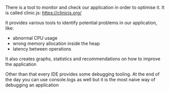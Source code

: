 There is a tool to monitor and check our application in order to optimise it. It is called clinic.js: https://clinicjs.org/

It provides various tools to identify potential problems in our application, like:
- abnormal CPU usage
- wrong memory allocation inside the heap
- latency between operations

It also creates graphs, statistics and recommendations on how to improve the application

Other than that every IDE provides some debugging tooling. At the end of the day you can use console.logs as well but it is the most naive way of debugging an application
